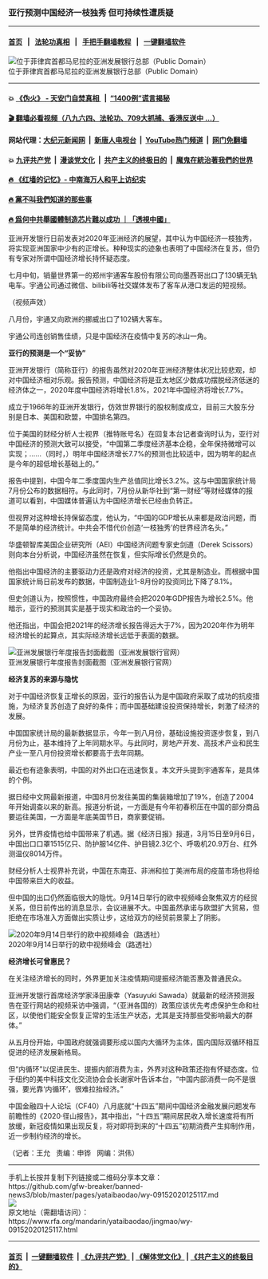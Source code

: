 ### 亚行预测中国经济一枝独秀 但可持续性遭质疑
------------------------

#### [首页](https://github.com/gfw-breaker/banned-news3/blob/master/README.md) &nbsp;&nbsp;|&nbsp;&nbsp; [法轮功真相](https://github.com/begood0513/basic/blob/master/README.md)  &nbsp;&nbsp;|&nbsp;&nbsp; [手把手翻墙教程](https://github.com/gfw-breaker/guides/wiki)  &nbsp;&nbsp;|&nbsp;&nbsp; [一键翻墙软件](https://github.com/gfw-breaker/nogfw/blob/master/README.md)  



<div id="headerimg">
 <img alt="位于菲律宾首都马尼拉的亚洲发展银行总部（Public Domain）" src="https://www.rfa.org/mandarin/yataibaodao/jingmao/wy-09152020125117.html/wy0915b.jpg/image" title="位于菲律宾首都马尼拉的亚洲发展银行总部（Public Domain）"/>
 <div id="headerimgcontents">
  <div id="headerimgcaption">
   <span>
    位于菲律宾首都马尼拉的亚洲发展银行总部（Public Domain）
   </span>
   <!-- zoomattribute -->
  </div>
  <!-- headerimgcaption -->
 </div>
 <!-- headerimagecontents -->
</div>

<hr/>


#### 💥 [《伪火》 - 天安门自焚真相 ](http://158.247.195.190:10000/videos/blog/weihuo.html)&nbsp; |&nbsp; [“1400例”谎言揭秘  ](http://158.247.195.190:10000/videos/blog/jiexi1400.html)

#### [ 🎬  翻墙必看视频（八九六四、法轮功、709大抓捕、香港反送中 ...）](https://github.com/gfw-breaker/links/blob/master/banned.md)

#### 网站代理：[大纪元新闻网](http://158.247.195.190:10080/gb/) &nbsp;|&nbsp; [新唐人电视台](http://158.247.195.190:8808/gb/)  &nbsp;|&nbsp; [YouTube热门频道](http://158.247.195.190/youtube.html) &nbsp;|&nbsp; [网门免翻墙](http://158.247.195.190:11000/show.aspx?name=ogHome)

#### 💥 [九评共产党](http://158.247.195.190:10000/videos/res/jiuping/)&nbsp; |&nbsp; [漫谈党文化](http://158.247.195.190:10000/videos/res/mtdwh/)&nbsp; |&nbsp; [共产主义的终极目的](http://158.247.195.190:10000/videos/res/zjmd/)&nbsp; |&nbsp; [魔鬼在統治著我們的世界](http://158.247.195.190:10000/videos/res/TheSpecter/)  

#### [ 🔥  《红墙的记忆》- 中南海万人和平上访纪实](http://158.247.195.190:10000/videos/news/../legend/index.html)

#### [ 🔥  黨不叫我們知道的那些事](http://158.247.195.190:10000/videos/news/truth02.html)

#### [ 🔥  爲何中共舉國體制造芯片難以成功 ｜「透視中國」](http://158.247.195.190:10000/videos/news/don03.html)

<div id="storytext">
 <div>
  <div class="slot_header">
  </div>
 </div>
 <p>
  亚洲开发银行日前发表对2020年亚洲经济的展望，其中认为中国经济一枝独秀，将实现亚洲国家中少有的正增长。种种现实的迹象也表明了中国经济在复苏，但仍有专家对所谓中国经济增长持怀疑态度。
 </p>
 <p>
  七月中旬，销量世界第一的郑州宇通客车股份有限公司向墨西哥出口了130辆无轨电车。宇通公司通过微信、bilibili等社交媒体发布了客车从港口发运的短视频。
 </p>
 <p>
  （视频声效）
 </p>
 <p>
  八月份，宇通又向欧洲的挪威出口了102辆大客车。
 </p>
 <p>
  宇通公司连创销售佳绩，只是中国经济在疫情中复苏的冰山一角。
 </p>
 <p>
 </p>
 <p>
 </p>
 <p>
  <b>
   亚行的预测是一个“妥协”
  </b>
 </p>
 <p>
  亚洲开发银行（简称亚行）的报告虽然对2020年亚洲经济整体状况比较悲观，却对中国经济相对乐观。报告预测，中国经济将是亚太地区少数成功摆脱经济低迷的经济体之一，2020年度中国经济将增长1.8%，2021年中国经济将增长7.7%。
 </p>
 <p>
  成立于1966年的亚洲开发银行，仿效世界银行的股权制度成立，目前三大股东分别是日本、美国和欧盟，中国排名第四。
 </p>
 <p>
  位于美国的财经分析人士视界（推特账号名）在回复本台记者查询时认为，亚行对中国经济的预测大致可以接受，“中国第二季度经济基本企稳，全年保持微增可以实现；......（同时，）明年中国经济增长7.7%的预测也比较适中，因为明年的起点是今年的超低增长基础上的。”
 </p>
 <p>
  报告中提到，中国今年二季度国内生产总值同比增长3.2%。这与中国国家统计局7月份公布的数据相符。与此同时，7月份从新华社到“第一财经”等财经媒体的报道可以看到，中国媒体普遍认为中国经济增长已经由负转正。
 </p>
 <p>
  但视界对这种增长持保留态度，他认为，“中国的GDP增长从来都是政治问题，而不是简单的经济统计。中共会不惜代价创造‘一枝独秀’的世界经济名头。”
 </p>
 <p>
  华盛顿智库美国企业研究所（AEI）中国经济问题专家史剑道（Derek Scissors）则向本台分析说，中国经济虽然在恢复，但实际增长仍然是负的。
 </p>
 <p>
  他指出中国经济的主要驱动力还是政府对经济的投资，尤其是制造业。而根据中国国家统计局日前发布的数据，中国制造业1-8月份的投资同比下降了8.1%。
 </p>
 <p>
  但史剑道认为，按照惯性，中国政府最终会把2020年GDP报告为增长2.5%。他暗示，亚行的预测其实是基于现实和政治的一个妥协。
 </p>
 <p>
  他还指出，中国会把2021年的经济增长报告得远大于7%，因为2020年作为明年经济增长的起算点，其实际经济增长远低于表面的数据。
 </p>
 <p>
  <div class="image-inline captioned" style="width:680px;">
   <div style="width:680px;">
    <img alt="亚洲发展银行年度报告封面截图（亚洲发展银行官网）" src="https://www.rfa.org/mandarin/yataibaodao/jingmao/wy-09152020125117.html/wy0915.jpg" title="亚洲发展银行年度报告封面截图（亚洲发展银行官网）"/>
   </div>
   <div class="image-caption">
    <span style="width:680px;">
     亚洲发展银行年度报告封面截图（亚洲发展银行官网）
    </span>
    <span class="copyright">
    </span>
   </div>
  </div>
 </p>
 <p>
 </p>
 <p>
  <b>
   经济复苏的来源与隐忧
  </b>
 </p>
 <p>
  对于中国经济恢复正增长的原因，亚行的报告认为是中国政府采取了成功的抗疫措施，为经济复苏创造了良好的条件；而中国基础建设投资保持增长，刺激了经济的发展。
 </p>
 <p>
  中国国家统计局的最新数据显示，今年一到八月份，基础设施投资逐步恢复，到八月份为止，基本维持了上年同期水平。与此同时，房地产开发、高技术产业和民生产业一至八月份投资增长都要高于去年同期。
 </p>
 <p>
  最近也有迹象表明，中国的对外出口在迅速恢复。本文开头提到宇通客车，是具体的个例。
 </p>
 <p>
  据日经中文网最新报道，中国8月份发往美国的集装箱增加了19%，创造了2004年开始调查以来的新高。报道分析说，一方面是有今年初春积压在中国的部分商品要运往美国，一方面是年底美国节日，商家要促销。
 </p>
 <p>
  另外，世界疫情也给中国带来了机遇。据《经济日报》报道，3月15日至9月6日，中国出口口罩1515亿只、防护服14亿件、护目镜2.3亿个、呼吸机20.9万台、红外测温仪8014万件。
 </p>
 <p>
  财经分析人士视界补充说，中国在东南亚、非洲和拉丁美洲布局的疫苗市场也将给中国带来巨大的收益。
 </p>
 <p>
  但中国的出口仍然面临很大的隐忧。9月14日举行的欧中视频峰会聚焦双方的经贸关系，但日前传出的消息显示，会议进展不大。中国虽然承诺与欧盟扩大贸易，但拒绝在市场准入方面做出实质让步，这给双方的经贸前景蒙上了阴影。
 </p>
 <p>
  <div class="image-inline captioned" style="width:622px;">
   <div style="width:622px;">
    <img alt="2020年9月14日举行的欧中视频峰会（路透社）" src="https://www.rfa.org/mandarin/yataibaodao/jingmao/wy-09152020125117.html/wy0915c.jpg" title="2020年9月14日举行的欧中视频峰会（路透社）"/>
   </div>
   <div class="image-caption">
    <span style="width:622px;">
     2020年9月14日举行的欧中视频峰会（路透社）
    </span>
    <span class="copyright">
    </span>
   </div>
  </div>
 </p>
 <p>
  <b>
   经济增长可曾惠民？
  </b>
 </p>
 <p>
  在关注经济增长的同时，外界更加关注疫情期间提振经济能否惠及普通民众。
 </p>
 <p>
  亚洲开发银行首席经济学家泽田康幸（Yasuyuki Sawada）就最新的经济预测报告在亚行网站的视频采访中强调，“（亚洲各国的）政策应该优先考虑保护生命和社区，以使他们能安全恢复正常的生活生产状态，尤其是支持那些受影响最大的群体。”
 </p>
 <p>
  从五月份开始，中国政府就强调要形成以国内大循环为主体，国内国际双循环相互促进的经济发展新格局。
 </p>
 <p>
  但“内循环”以促进民生、提振内部消费为主，外界对这种政策还抱有怀疑态度。位于纽约的美中科技文化交流协会会长谢家叶告诉本台，“中国内部消费一向不是很强，要光靠‘内循环’，很难拉抬经济。”
 </p>
 <p>
  中国金融四十人论坛（CF40）八月底就“十四五”期间中国经济金融发展问题发布前瞻性的《2020·径山报告》，其中指出，“十四五”期间居民收入增长速度将有所放缓，新冠疫情如果出现反复，将对即将到来的“十四五”初期消费产生抑制作用，近一步制约经济的增长。
 </p>
 <p>
 </p>
 <p>
  （记者：王允   责编：申铧   网编：洪伟）
 </p>
</div>

<hr/>
手机上长按并复制下列链接或二维码分享本文章：<br/>
https://github.com/gfw-breaker/banned-news3/blob/master/pages/yataibaodao/wy-09152020125117.md <br/>
<a href='https://github.com/gfw-breaker/banned-news3/blob/master/pages/yataibaodao/wy-09152020125117.md'><img src='https://github.com/gfw-breaker/banned-news3/blob/master/pages/yataibaodao/wy-09152020125117.md.png'/></a> <br/>
原文地址（需翻墙访问）：https://www.rfa.org/mandarin/yataibaodao/jingmao/wy-09152020125117.html


------------------------
#### [首页](https://github.com/gfw-breaker/banned-news3/blob/master/README.md) &nbsp;|&nbsp; [一键翻墙软件](https://github.com/gfw-breaker/nogfw/blob/master/README.md) &nbsp;| [《九评共产党》](https://github.com/gfw-breaker/9ping.md/blob/master/README.md#九评之一评共产党是什么) | [《解体党文化》](https://github.com/gfw-breaker/jtdwh.md/blob/master/README.md) | [《共产主义的终极目的》](https://github.com/gfw-breaker/gczydzjmd.md/blob/master/README.md)


<img src='http://gfw-breaker.win/banned-news3/pages/yataibaodao/wy-09152020125117.md' width='0px' height='0px'/>
